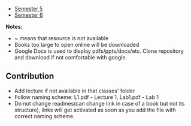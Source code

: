 - [Semester 5][Sem5]
- [Semester 6][Sem6]


**Notes:**  
- ~ means that resource is not available
- Books too large to open online will be downloaded
- Google Docs is used to display pdfs/ppts/docs/etc. Clone repository and download if not comfortable with google.

## Contribution
- Add lecture if not available in that classes' folder
- Follow naming scheme: L1.pdf - Lecture 1, Lab1.pdf - Lab 1
- Do not change readmes(can change link in case of a book but not its structure), links will get activated as soon as you add the file with correct naming scheme.


[Sem5]: https://github.com/RaviRahar/Notes/tree/master/Sem5/README.md
[Sem6]: https://github.com/RaviRahar/Notes/tree/master/Sem6/README.md

